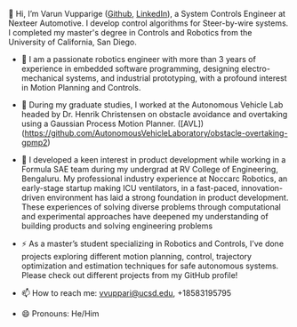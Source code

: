 
👋 Hi, I’m Varun Vupparige ([Github](https://github.com/varunvupparige), [LinkedIn](https://www.linkedin.com/in/varunvupparige/)), a System Controls Engineer at Nexteer Automotive. I develop control algorithms for Steer-by-wire systems. I completed my master's degree in Controls and Robotics from the University of California, San Diego.

- 🌱 I am a passionate robotics engineer with more than 3 years of experience in embedded software programming, designing electro-mechanical systems, and industrial prototyping, with a profound interest in Motion Planning and Controls.

- 🔭 During my graduate studies, I worked at the Autonomous Vehicle Lab headed by Dr. Henrik Christensen on obstacle avoidance and overtaking using a Gaussian Process Motion Planner. ([AVL])(https://github.com/AutonomousVehicleLaboratory/obstacle-overtaking-gpmp2)

- 👯 I developed a keen interest in product development while working in a Formula SAE team during my undergrad at RV College of Engineering, Bengaluru. My professional industry experience at Noccarc Robotics, an early-stage startup making ICU ventilators, in a fast-paced, innovation-driven environment has laid a strong foundation in product development. These experiences of solving diverse problems through computational and experimental approaches have deepened my understanding of building products and solving engineering problems 

- ⚡ As a master’s student specializing in Robotics and Controls, I’ve done projects exploring different motion planning, control, trajectory optimization and estimation techniques for safe autonomous systems. Please check out different projects from my GitHub profile!

- 📫 How to reach me: vvuppari@ucsd.edu, +18583195795

- 😄 Pronouns: He/Him

